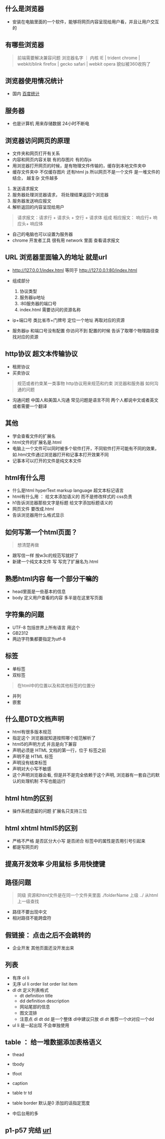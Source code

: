 ## 什么是浏览器
- 安装在电脑里面的一个软件，能够将网页内容呈现给用户看，并且让用户交互的

## 有哪些浏览器
> 前端需要解决兼容问题
浏览器名字 ｜ 内核
IE      | trident
chrome  | webkit/blink
firefox | gecko
safari  | webkit
opera 貌似被360收购了

## 浏览器使用情况统计
- 国内 [百度统计](https://tongji.baidu.com/research/site#browser)


## 服务器
- 也是计算机 用来存储数据 24小时不断电


## 浏览器访问网页的原理
- 文件夹和网页打开有关系
- 内容和网页内容关联 有的存图片 有的存js
- 用浏览器打开网页的时候，是有物理文件传输的，缓存到本地文件夹中
- 缓存文件夹中 不仅缓存图片 还有html js 所以网页不是一个文件 是一堆文件的结合， 越复杂 文件越多
1. 发送请求报文
2. 服务器处理浏览器请求， 将处理结果返回个浏览器
3. 服务器发送响应报文
4. 解析返回的内容呈现给用户

> 请求报文：请求行 + 请求头 + 空行 + 请求体 组成
> 相应报文： 响应行+ 响应头+ 响应体

- 自己的电脑也可以设置为服务器
- chrome 开发者工具 很有用  network 里面 查看请求报文


## URL 浏览器里面输入的地址 就是url
- http://127.0.0.1/index.html 等同于 http://127.0.0.1:80/index.html
- 组成部分
  1. 协议类型
  2. 服务器ip地址
  3. :80服务器的端口号
  4. index.html 需要访问的资源名称

- ip+端口号 类比省市+门牌号 定位一个地址 再取对应的资源
- 服务器ip 和端口号没有配置 你访问不到 配置的时候 告诉了取哪个物理路径查找对应的资源

## http协议 超文本传输协议 
- 租房协议
- 买卖协议
> 规范或者约束某一类事物
> http协议用来规范和约束 浏览器和服务器 如何沟通的问题

- 沟通问题 中国人和美国人沟通 常见问题是语言不同  两个人都说中文或者英文 或者需要一个翻译

##  其他
- 学会查看文件的扩展名
- html文件的扩展名是.html
- 电脑上一个文件可以同时被多个软件打开，不同软件打开可能有不同的效果，如.html文件通过浏览器打开和记事本打开效果不同
- 记事本可以打开的文件是纯文本文件

## html有什么用
- 什么是html hyperText markup language 超文本标记语言
- html有什么用 ： 给文本添加语义的 而不是修改样式的 css负责 
- h1告诉浏览器那些文字是标题  给文字添加标题语义的 
- 网页文件 要改成.html
- 告诉浏览器用什么格式显示

## 如何写第一个html页面？
> 想清楚再做
- 跟写信一样 按w3c的规范写就好了
- 新建一个纯文本文件 写 写完了扩展名为.html

## 熟悉html内容 每一个部分干嘛的
- head里面是一些基本的信息
- body 定义用户查看的内容 多半是在这里写页面


## 字符集的问题
- UTF-8 包括世界上所有语言 用这个
- GB2312 
- 两边字符集都要指定为utf-8 

## 标签

- 单标签 <meta />
- 双标签 <html></html> 

> 在html中的位置以及和其他标签的位置分
- 并列
- 嵌套


## 什么是DTD文档声明
- html有很多版本规范
- 指定这个 浏览器就知道按照哪个规范解析了
- html5的声明方式 <!DOCTYPE html> 并且是向下兼容
- <!DOCTYPE>声明必须是 HTML 文档的第一行，位于 <html> 标签之前
- <!DOCTYPE> 声明不是 HTML 标签
- <!DOCTYPE> 声明没有结束标签
- <!DOCTYPE> 声明对大小写不敏感
- 这个声明浏览器会看, 但是并不是完全依赖于这个声明, 浏览器有一套自己的默认的处理机制
不写也能运行

## html htm的区别
- 操作系统遗留的问题 扩展名只支持三位 
## html xhtml html5的区别
- 严格不严格 是否区分大小写 是否闭合 标签中的属性是否用引号引起来
- 都是写网页的

## 提高开发效率 少用鼠标 多用快捷键
## 路径问题
> 同级 资源和html文件是在同一个文件夹里面  ./folderName
> 上级 ../ 从html上一级查找
- 路径不要出现中文
- 相对路径不能跨盘符

## 假链接： 点击之后不会跳转的 
- 企业开发 其他页面还没开发出来


## 列表
- 有序 ol li
- 无序  ul li  order list  order list item 
- dl dt  定义列表格式
  -  dt  definition title 
  -  dd  definition  description
  - 网站尾部的信息
  - 图文混排
  - 注意点  dl dt dd 是一个整体  dl中建议只放 dl dt  推荐一个dt对应一个dd
- ul li 是一起出现 不会单独使用

## table ： 给一堆数据添加表格语义
- thead
- tbody
- tfoot
- caption
- table tr td 
- table border 默认是0 添加的话指定宽度

- 中后台用的多

## p1-p57 完结 [url](https://www.bilibili.com/video/BV1uW41137xL?p=58)